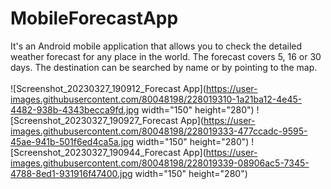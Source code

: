 # MobileForecastApp
It's an Android mobile application that allows you to check the detailed weather forecast for any place in the world. The forecast covers 5, 16 or 30 days. The destination can be searched by name or by pointing to the map.
<br />
<br />
![Screenshot_20230327_190912_Forecast App](https://user-images.githubusercontent.com/80048198/228019310-1a21ba12-4e45-4482-938b-4343becca9fd.jpg width="150" height="280")
![Screenshot_20230327_190927_Forecast App](https://user-images.githubusercontent.com/80048198/228019333-477ccadc-9595-45ae-941b-501f6ed4ca5a.jpg width="150" height="280")
![Screenshot_20230327_190944_Forecast App](https://user-images.githubusercontent.com/80048198/228019339-08906ac5-7345-4788-8ed1-931916f47400.jpg width="150" height="280")
